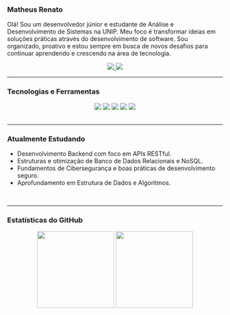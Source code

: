 ###  Matheus Renato

Olá! Sou um desenvolvedor júnior e estudante de Análise e Desenvolvimento de Sistemas na UNIP. Meu foco é transformar ideias em soluções práticas através do desenvolvimento de software. Sou organizado, proativo e estou sempre em busca de novos desafios para continuar aprendendo e crescendo na área de tecnologia.

<div align="center">
  <a href="mailto:[SEU_EMAIL_AQUI]">
    <img src="https://img.shields.io/badge/Email-D14836?style=for-the-badge&logo=gmail&logoColor=white" />
  </a>
  <a href="[SEU_LINKEDIN_AQUI]" target="_blank">
    <img src="https://img.shields.io/badge/LinkedIn-0077B5?style=for-the-badge&logo=linkedin&logoColor=white" />
  </a>
</div>

---

### Tecnologias e Ferramentas

<div align="center">
  <img src="https://img.shields.io/badge/Python-3776AB?style=for-the-badge&logo=python&logoColor=white" />
  <img src="https://img.shields.io/badge/Flask-000000?style=for-the-badge&logo=flask&logoColor=white" />
  <img src="https://img.shields.io/badge/SQLite-003B57?style=for-the-badge&logo=sqlite&logoColor=white" />
  <img src="https://img.shields.io/badge/Git-F05032?style=for-the-badge&logo=git&logoColor=white" />
  <img src="https://img.shields.io/badge/GitHub-181717?style=for-the-badge&logo=github&logoColor=white" />
</div>

<br>

---

### Atualmente Estudando

- Desenvolvimento Backend com foco em APIs RESTful.
- Estruturas e otimização de Banco de Dados Relacionais e NoSQL.
- Fundamentos de Cibersegurança e boas práticas de desenvolvimento seguro.
- Aprofundamento em Estrutura de Dados e Algoritmos.

<br>

---

### Estatísticas do GitHub

<div align="center">
  <img height="180em" src="https://github-readme-stats.vercel.app/api?username=(https://github.com/MatheusRenat0)&show_icons=true&theme=dracula&include_all_commits=true&count_private=true"/>
  <img height="180em" src="https://github-readme-stats.vercel.app/api/top-langs/?username=(https://github.com/MatheusRenat0)&layout=compact&langs_count=7&theme=dracula"/>
</div>
